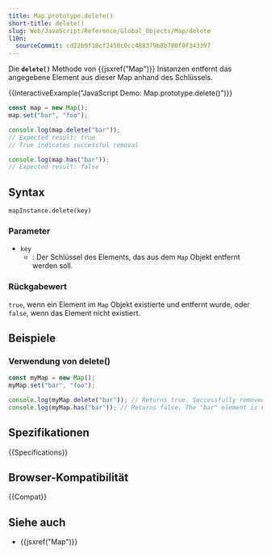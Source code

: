```yaml
---
title: Map.prototype.delete()
short-title: delete()
slug: Web/JavaScript/Reference/Global_Objects/Map/delete
l10n:
  sourceCommit: cd22b9f18cf2450c0cc488379b8b780f0f343397
---
```


Die **`delete()`** Methode von {{jsxref("Map")}} Instanzen entfernt das angegebene Element aus dieser Map anhand des Schlüssels.

{{InteractiveExample("JavaScript Demo: Map.prototype.delete()")}}

```js interactive-example
const map = new Map();
map.set("bar", "foo");

console.log(map.delete("bar"));
// Expected result: true
// True indicates successful removal

console.log(map.has("bar"));
// Expected result: false
```

## Syntax

```js-nolint
mapInstance.delete(key)
```

### Parameter

- `key`
  - : Der Schlüssel des Elements, das aus dem `Map` Objekt entfernt werden soll.

### Rückgabewert

`true`, wenn ein Element im `Map` Objekt existierte und entfernt wurde, oder
`false`, wenn das Element nicht existiert.

## Beispiele

### Verwendung von delete()

```js
const myMap = new Map();
myMap.set("bar", "foo");

console.log(myMap.delete("bar")); // Returns true. Successfully removed.
console.log(myMap.has("bar")); // Returns false. The "bar" element is no longer present.
```

## Spezifikationen

{{Specifications}}

## Browser-Kompatibilität

{{Compat}}

## Siehe auch

- {{jsxref("Map")}}
